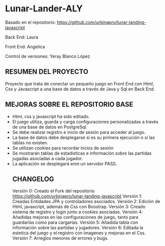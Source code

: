 # Lunar-Lander-ALY
Basado en el repositorio:
https://github.com/urbinapro/lunar-landing-javascript

Back End: Laura

Front End: Angelica

Control de versiones: Yeray Blanco López

## RESUMEN DEL PROYECTO
Proyecto que trata de conectar un pequeño juego en Front End con Html, Css y Javascript a una base de datos a través de Java y Sql en Back End.

## MEJORAS SOBRE EL REPOSITORIO  BASE
<ul>
  <li>Html, css y javascript ha sido editado.</li>
  <li>El juego utiliza, guarda y carga configuraciones personalizadas a través de una base de datos en PostgreSql.</li>
  <li>Se debe realizar registro e inicio de sesión para acceder al juego.</li>
  <li>La base de datos debe desplegarse si es su primera ejecución o si las tablas no existen.</li>
  <li>Se utilizan cookies para recordar incios de sesión</li>
  <li>Se mostrarán tablas de estadisticas e información sobre las partidas jugadas asociadas a cada jugador.</li>
  <li>La aplicación se desplegará enm un servidor PASS.</li>

## CHANGELOG
Versión 0: Creado el Fork del repositorio https://github.com/urbinapro/lunar-landing-javascript
Versión 1: Creadas Entidades JPA y controladores asociados.
Versión 2: Edición de Html, javascript, además de Css con Boostrap.
Versión 3: Creado sistema de registro y login junto a cookies asociadas.
Versión 4: Añadidas mejoras en las configuraciones de juego, tanto para guardarlas como para cargarlas.
Versión 5: Añadida tabla con información sobre las partidas y jugadores.
Versión 6: Editada la estetica del juego y el registro con imagenes y mejoras en el Css.
Versión 7: Arreglos menores de errores y bugs.
